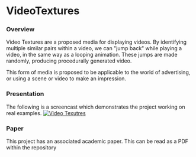 # VideoTextures

### Overview
Video Textures are a proposed media for displaying videos. By identifying multiple similar pairs within a video, we can "jump back" while playing a video, in the same way as a looping animation. These jumps are made randomly, producing procedurally generated video. 

This form of media is proposed to be applicable to the world of advertising, or using a scene or video to make an impression.

### Presentation
The following is a screencast which demonstrates the project working on real examples.
[![Video Texutres](https://img.youtube.com/vi/Pt5rrjwW_1U/0.jpg)](https://www.youtube.com/watch?v=Pt5rrjwW_1U)

### Paper
This project has an associated academic paper. This can be read as a PDF within the repository
